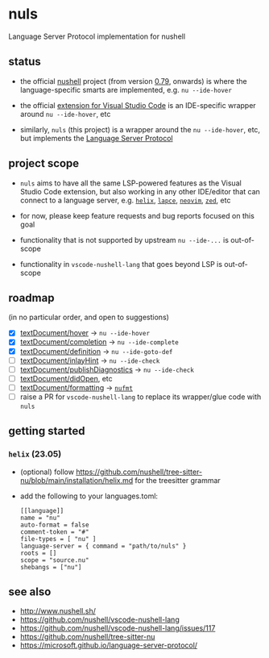 # nuls

Language Server Protocol implementation for nushell

## status

- the official [nushell](http://www.nushell.sh/) project
  (from version [0.79](https://www.nushell.sh/blog/2023-04-25-nushell_0_79.html), onwards)
  is where the language-specific smarts are implemented,
  e.g. `nu --ide-hover`

- the official [extension for Visual Studio Code](https://github.com/nushell/vscode-nushell-lang)
  is an IDE-specific wrapper around `nu --ide-hover`, etc

- similarly, `nuls` (this project) is a wrapper around the `nu --ide-hover`, etc,
  but implements the [Language Server Protocol](https://microsoft.github.io/language-server-protocol/)

## project scope

- `nuls` aims to have all the same LSP-powered features as the Visual Studio Code extension,
  but also working in any other IDE/editor that can connect to a language server,
  e.g. [`helix`](https://helix-editor.com/), [`lapce`](https://lapce.dev/), [`neovim`](https://neovim.io/), [`zed`](https://zed.dev/), etc

- for now, please keep feature requests and bug reports focused on this goal

- functionality that is not supported by upstream `nu --ide-...` is out-of-scope

- functionality in `vscode-nushell-lang` that goes beyond LSP is out-of-scope

## roadmap

(in no particular order, and open to suggestions)

- [x] [textDocument/hover](https://microsoft.github.io/language-server-protocol/specifications/lsp/3.17/specification/#textDocument_hover) -> `nu --ide-hover`
- [x] [textDocument/completion](https://microsoft.github.io/language-server-protocol/specifications/lsp/3.17/specification/#textDocument_completion) -> `nu --ide-complete`
- [x] [textDocument/definition](https://microsoft.github.io/language-server-protocol/specifications/lsp/3.17/specification/#textDocument_definition) -> `nu --ide-goto-def`
- [ ] [textDocument/inlayHint](https://microsoft.github.io/language-server-protocol/specifications/lsp/3.17/specification/#textDocument_inlayHint) -> `nu --ide-check`
- [ ] [textDocument/publishDiagnostics](https://microsoft.github.io/language-server-protocol/specifications/lsp/3.17/specification/#textDocument_publishDiagnostics) -> `nu --ide-check`
- [ ] [textDocument/didOpen](https://microsoft.github.io/language-server-protocol/specifications/lsp/3.17/specification/#textDocument_synchronization), etc
- [ ] [textDocument/formatting](https://microsoft.github.io/language-server-protocol/specifications/lsp/3.17/specification/#textDocument_formatting) -> [`nufmt`](https://github.com/nushell/nufmt)
- [ ] raise a PR for `vscode-nushell-lang` to replace its wrapper/glue code with `nuls`

## getting started

### `helix` (23.05)

- (optional) follow https://github.com/nushell/tree-sitter-nu/blob/main/installation/helix.md for the treesitter grammar

- add the following to your languages.toml:

  ```
  [[language]]
  name = "nu"
  auto-format = false
  comment-token = "#"
  file-types = [ "nu" ]
  language-server = { command = "path/to/nuls" }
  roots = []
  scope = "source.nu"
  shebangs = ["nu"]
  ```

## see also

- http://www.nushell.sh/
- https://github.com/nushell/vscode-nushell-lang
- https://github.com/nushell/vscode-nushell-lang/issues/117
- https://github.com/nushell/tree-sitter-nu
- https://microsoft.github.io/language-server-protocol/
